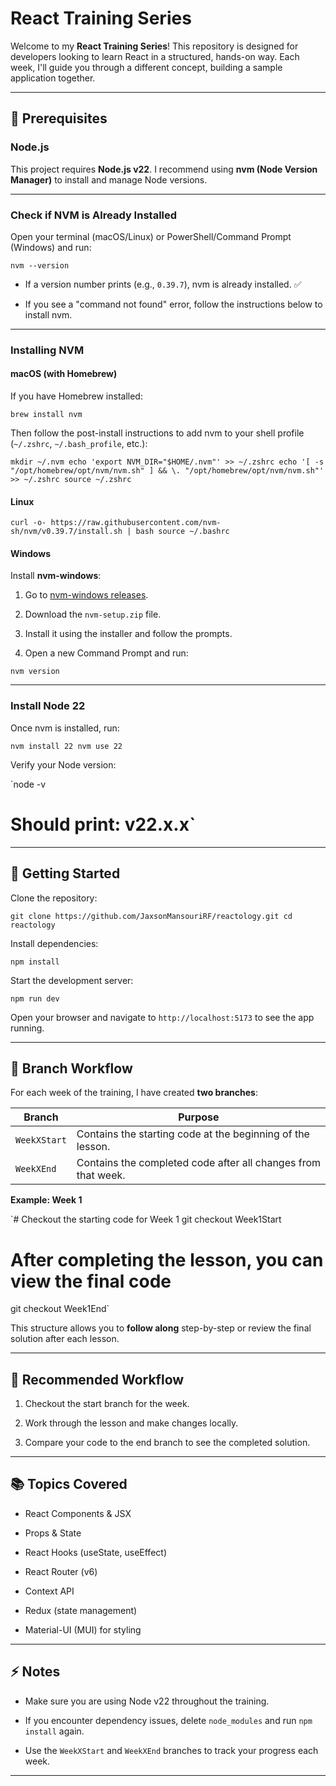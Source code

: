 React Training Series
=====================

Welcome to my **React Training Series**! This repository is designed for developers looking to learn React in a structured, hands-on way. Each week, I'll guide you through a different concept, building a sample application together.

* * * * *

📌 Prerequisites
----------------

### Node.js

This project requires **Node.js v22**. I recommend using **nvm (Node Version Manager)** to install and manage Node versions.

* * * * *

### Check if NVM is Already Installed

Open your terminal (macOS/Linux) or PowerShell/Command Prompt (Windows) and run:

`nvm --version`

-   If a version number prints (e.g., `0.39.7`), nvm is already installed. ✅

-   If you see a "command not found" error, follow the instructions below to install nvm.

* * * * *

### Installing NVM

#### macOS (with Homebrew)

If you have Homebrew installed:

`brew install nvm`

Then follow the post-install instructions to add nvm to your shell profile (`~/.zshrc`, `~/.bash_profile`, etc.):

`mkdir ~/.nvm
echo 'export NVM_DIR="$HOME/.nvm"' >> ~/.zshrc
echo '[ -s "/opt/homebrew/opt/nvm/nvm.sh" ] && \. "/opt/homebrew/opt/nvm/nvm.sh"' >> ~/.zshrc
source ~/.zshrc`

#### Linux

`curl -o- https://raw.githubusercontent.com/nvm-sh/nvm/v0.39.7/install.sh | bash
source ~/.bashrc`

#### Windows

Install **nvm-windows**:

1.  Go to [nvm-windows releases](https://github.com/coreybutler/nvm-windows/releases).

2.  Download the `nvm-setup.zip` file.

3.  Install it using the installer and follow the prompts.

4.  Open a new Command Prompt and run:

`nvm version`

* * * * *

### Install Node 22

Once nvm is installed, run:

`nvm install 22
nvm use 22`

Verify your Node version:

`node -v
# Should print: v22.x.x`

* * * * *

🚀 Getting Started
------------------

Clone the repository:

`git clone https://github.com/JaxsonMansouriRF/reactology.git
cd reactology`

Install dependencies:

`npm install`

Start the development server:

`npm run dev`

Open your browser and navigate to `http://localhost:5173` to see the app running.

* * * * *

🌳 Branch Workflow
------------------

For each week of the training, I have created **two branches**:

| Branch | Purpose |
| --- | --- |
| `WeekXStart` | Contains the starting code at the beginning of the lesson. |
| `WeekXEnd` | Contains the completed code after all changes from that week. |

**Example: Week 1**

`# Checkout the starting code for Week 1
git checkout Week1Start

# After completing the lesson, you can view the final code
git checkout Week1End`

This structure allows you to **follow along** step-by-step or review the final solution after each lesson.

* * * * *

📝 Recommended Workflow
-----------------------

1.  Checkout the start branch for the week.

2.  Work through the lesson and make changes locally.

3.  Compare your code to the end branch to see the completed solution.

* * * * *

📚 Topics Covered
-----------------

-   React Components & JSX

-   Props & State

-   React Hooks (useState, useEffect)

-   React Router (v6)

-   Context API

-   Redux (state management)

-   Material-UI (MUI) for styling

* * * * *

⚡ Notes
-------

-   Make sure you are using Node v22 throughout the training.

-   If you encounter dependency issues, delete `node_modules` and run `npm install` again.

-   Use the `WeekXStart` and `WeekXEnd` branches to track your progress each week.

* * * * *
